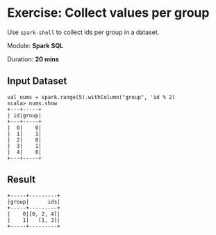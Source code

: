 # Exercise: Collect values per group

Use `spark-shell` to collect ids per group in a dataset.

Module: **Spark SQL**

Duration: **20 mins**

## Input Dataset

```text
val nums = spark.range(5).withColumn("group", 'id % 2)
scala> nums.show
+---+-----+
| id|group|
+---+-----+
|  0|    0|
|  1|    1|
|  2|    0|
|  3|    1|
|  4|    0|
+---+-----+
```

## Result

```text
+-----+---------+
|group|      ids|
+-----+---------+
|    0|[0, 2, 4]|
|    1|   [1, 3]|
+-----+---------+
```

<!--
## Solution

```text
val solution = nums.groupBy("group").agg(collect_list('id) as "ids")
```

-->
